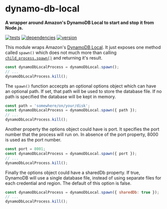 # dynamo-db-local

**A wrapper around Amazon's DynamoDB Local to start and stop it from Node.js.**

[![tests](https://img.shields.io/travis/chrisguttandin/dynamo-db-local/master.svg?style=flat-square)](https://travis-ci.org/chrisguttandin/dynamo-db-local)
[![dependencies](https://img.shields.io/david/chrisguttandin/dynamo-db-local.svg?style=flat-square)](https://www.npmjs.com/package/dynamo-db-local)
[![version](https://img.shields.io/npm/v/dynamo-db-local.svg?style=flat-square)](https://www.npmjs.com/package/dynamo-db-local)

This module wraps Amazon's
[DynamoDB Local](http://docs.aws.amazon.com/amazondynamodb/latest/developerguide/Tools.DynamoDBLocal.html).
It just exposes one method called `spawn()` which does not much more than calling
[`child_process.spawn()`](https://nodejs.org/api/child_process.html#child_process_child_process_spawn_command_args_options)
and returning it's result.

```js
const dynamoDbLocalProcess = dynamoDbLocal.spawn();
// ...
dynamoDbLocalProcess.kill();
```

The `spawn()` function accecpts an optional options object which can have an optional path. If set,
that path will be used to store the database file. If no path is specified the database will be
kept in memory.

```js
const path = 'somewhere/on/your/disk';
const dynamoDbLocalProcess = dynamoDbLocal.spawn({ path });
// ...
dynamoDbLocalProcess.kill();
```

Another property the options object could have is port. It specifies the port number that the
process will run on. In absence of the port property, 8000 is used as the port number.

```js
const port = 8001;
const dynamoDbLocalProcess = dynamoDbLocal.spawn({ port });
// ...
dynamoDbLocalProcess.kill();
```

Finally the options object could have a sharedDb property. If true, DynamoDB will use a single database file, instead of using separate files for each credential and region. The default of this option is false.

```js
const dynamoDbLocalProcess = dynamoDbLocal.spawn({ sharedDb: true });
// ...
dynamoDbLocalProcess.kill();
```
